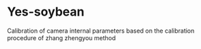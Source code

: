 # Yes-soybean
Calibration of camera internal parameters based on the calibration procedure of zhang zhengyou method
